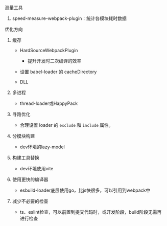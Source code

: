 测量工具

1. speed-measure-webpack-plugin：统计各模块耗时数据

优化方向

1. 缓存

   - HardSourceWebpackPlugin
     - 提升开发时二次编译的效率

   - 设置 babel-loader 的 cacheDirectory
   - DLL

2. 多进程

   - thread-loader或HappyPack

3. 寻路优化

   - 合理设置 loader 的 `exclude` 和 `include` 属性。

4. 分模块构建

   - dev环境的lazy-model

5. 构建工具替换

   - dev环境使用vite

6. 使用更快的编译器

   - esbuild-loader底层使用go，比js快很多，可以引用到webpack中

7. 减少不必要的检查

   - ts、eslint检查，可以前置到提交代码时，或开发阶段，build阶段无需再进行检查